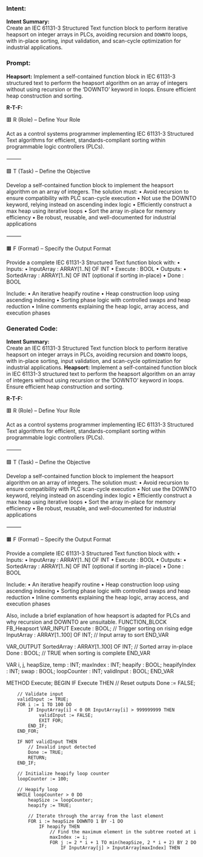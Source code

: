 ### Intent:
**Intent Summary:**  
Create an IEC 61131-3 Structured Text function block to perform iterative heapsort on integer arrays in PLCs, avoiding recursion and `DOWNTO` loops, with in-place sorting, input validation, and scan-cycle optimization for industrial applications.

### Prompt:
**Heapsort:**
Implement a self-contained function block in IEC 61131-3 structured text to perform the heapsort algorithm on an array of integers without using recursion or the ‘DOWNTO’ keyword in loops. Ensure efficient heap construction and sorting.

**R-T-F:**

🟥 R (Role) – Define Your Role

Act as a control systems programmer implementing IEC 61131-3 Structured Text algorithms for efficient, standards-compliant sorting within programmable logic controllers (PLCs).

⸻

🟩 T (Task) – Define the Objective

Develop a self-contained function block to implement the heapsort algorithm on an array of integers. The solution must:
	•	Avoid recursion to ensure compatibility with PLC scan-cycle execution
	•	Not use the DOWNTO keyword, relying instead on ascending index logic
	•	Efficiently construct a max heap using iterative loops
	•	Sort the array in-place for memory efficiency
	•	Be robust, reusable, and well-documented for industrial applications

⸻

🟧 F (Format) – Specify the Output Format

Provide a complete IEC 61131-3 Structured Text function block with:
	•	Inputs:
	•	InputArray : ARRAY[1..N] OF INT
	•	Execute : BOOL
	•	Outputs:
	•	SortedArray : ARRAY[1..N] OF INT (optional if sorting in-place)
	•	Done : BOOL

Include:
	•	An iterative heapify routine
	•	Heap construction loop using ascending indexing
	•	Sorting phase logic with controlled swaps and heap reduction
	•	Inline comments explaining the heap logic, array access, and execution phases

### Generated Code:
**Intent Summary:**  
Create an IEC 61131-3 Structured Text function block to perform iterative heapsort on integer arrays in PLCs, avoiding recursion and `DOWNTO` loops, with in-place sorting, input validation, and scan-cycle optimization for industrial applications.
**Heapsort:**
Implement a self-contained function block in IEC 61131-3 structured text to perform the heapsort algorithm on an array of integers without using recursion or the ‘DOWNTO’ keyword in loops. Ensure efficient heap construction and sorting.

**R-T-F:**

🟥 R (Role) – Define Your Role

Act as a control systems programmer implementing IEC 61131-3 Structured Text algorithms for efficient, standards-compliant sorting within programmable logic controllers (PLCs).

⸻

🟩 T (Task) – Define the Objective

Develop a self-contained function block to implement the heapsort algorithm on an array of integers. The solution must:
	•	Avoid recursion to ensure compatibility with PLC scan-cycle execution
	•	Not use the DOWNTO keyword, relying instead on ascending index logic
	•	Efficiently construct a max heap using iterative loops
	•	Sort the array in-place for memory efficiency
	•	Be robust, reusable, and well-documented for industrial applications

⸻

🟧 F (Format) – Specify the Output Format

Provide a complete IEC 61131-3 Structured Text function block with:
	•	Inputs:
	•	InputArray : ARRAY[1..N] OF INT
	•	Execute : BOOL
	•	Outputs:
	•	SortedArray : ARRAY[1..N] OF INT (optional if sorting in-place)
	•	Done : BOOL

Include:
	•	An iterative heapify routine
	•	Heap construction loop using ascending indexing
	•	Sorting phase logic with controlled swaps and heap reduction
	•	Inline comments explaining the heap logic, array access, and execution phases

Also, include a brief explanation of how heapsort is adapted for PLCs and why recursion and DOWNTO are unsuitable.
FUNCTION_BLOCK FB_Heapsort
VAR_INPUT
    Execute : BOOL; // Trigger sorting on rising edge
    InputArray : ARRAY[1..100] OF INT; // Input array to sort
END_VAR

VAR_OUTPUT
    SortedArray : ARRAY[1..100] OF INT; // Sorted array in-place
    Done : BOOL; // TRUE when sorting is complete
END_VAR

VAR
    i, j, heapSize, temp : INT;
    maxIndex : INT;
    heapify : BOOL;
    heapifyIndex : INT;
    swap : BOOL;
    loopCounter : INT;
    validInput : BOOL;
END_VAR

METHOD Execute;
BEGIN
    IF Execute THEN
        // Reset outputs
        Done := FALSE;

        // Validate input
        validInput := TRUE;
        FOR i := 1 TO 100 DO
            IF InputArray[i] < 0 OR InputArray[i] > 999999999 THEN
                validInput := FALSE;
                EXIT FOR;
            END_IF;
        END_FOR;

        IF NOT validInput THEN
            // Invalid input detected
            Done := TRUE;
            RETURN;
        END_IF;

        // Initialize heapify loop counter
        loopCounter := 100;

        // Heapify loop
        WHILE loopCounter > 0 DO
            heapSize := loopCounter;
            heapify := TRUE;

            // Iterate through the array from the last element
            FOR i := heapSize DOWNTO 1 BY -1 DO
                IF heapify THEN
                    // Find the maximum element in the subtree rooted at i
                    maxIndex := i;
                    FOR j := 2 * i + 1 TO min(heapSize, 2 * i + 2) BY 2 DO
                        IF InputArray[j] > InputArray[maxIndex] THEN
